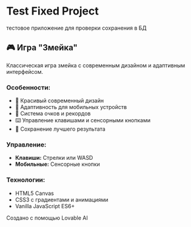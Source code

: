 # Test Fixed Project

тестовое приложение для проверки сохранения в БД

## 🎮 Игра "Змейка"

Классическая игра змейка с современным дизайном и адаптивным интерфейсом.

### Особенности:
- 🎨 Красивый современный дизайн
- 📱 Адаптивность для мобильных устройств
- 🎯 Система очков и рекордов
- ⌨️ Управление клавишами и сенсорными кнопками
- 💾 Сохранение лучшего результата

### Управление:
- **Клавиши:** Стрелки или WASD
- **Мобильные:** Сенсорные кнопки

### Технологии:
- HTML5 Canvas
- CSS3 с градиентами и анимациями
- Vanilla JavaScript ES6+

Создано с помощью Lovable AI